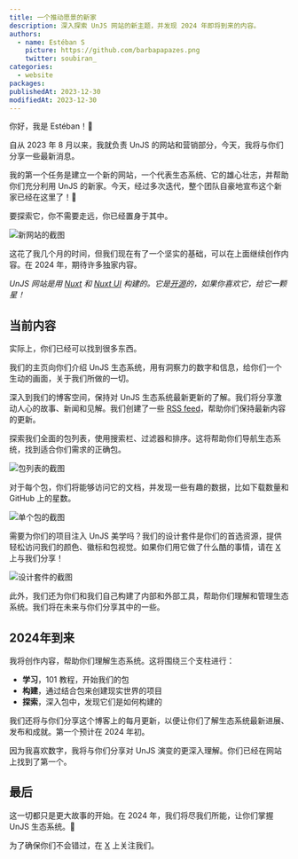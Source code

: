 ```yaml
---
title: 一个推动愿景的新家
description: 深入探索 UnJS 网站的新主题，并发现 2024 年即将到来的内容。
authors:
  - name: Estéban S
    picture: https://github.com/barbapapazes.png
    twitter: soubiran_
categories:
  - website
packages:
publishedAt: 2023-12-30
modifiedAt: 2023-12-30
---
```


你好，我是 Estéban！👋

自从 2023 年 8 月以来，我就负责 UnJS 的网站和营销部分，今天，我将与你们分享一些最新消息。

我的第一个任务是建立一个新的网站，一个代表生态系统、它的雄心壮志，并帮助你们充分利用 UnJS 的新家。今天，经过多次迭代，整个团队自豪地宣布这个新家已经在这里了！🎉

要探索它，你不需要走远，你已经置身于其中。

![新网站的截图](/assets/images/blog/2023-12-11-a-new-home-to-drive-a-vision/new-home.webp)

这花了我几个月的时间，但我们现在有了一个坚实的基础，可以在上面继续创作内容。在 2024 年，期待许多独家内容。

_UnJS 网站是用 [Nuxt](https://nuxt.com) 和 [Nuxt UI](https://ui.nuxt.com/) 构建的。它是[开源](https://github.com/unjs/website)的，如果你喜欢它，给它一颗星！_

## 当前内容

实际上，你们已经可以找到很多东西。

我们的主页向你们介绍 UnJS 生态系统，用有洞察力的数字和信息，给你们一个生动的画面，关于我们所做的一切。

深入到我们的博客空间，保持对 UnJS 生态系统最新更新的了解。我们将分享激动人心的故事、新闻和见解。我们创建了一些 [RSS feed](/rss)，帮助你们保持最新内容的更新。

探索我们全面的包列表，使用搜索栏、过滤器和排序。这将帮助你们导航生态系统，找到适合你们需求的正确包。

![包列表的截图](/assets/images/blog/2023-12-11-a-new-home-to-drive-a-vision/package-list.webp)

对于每个包，你们将能够访问它的文档，并发现一些有趣的数据，比如下载数量和 GitHub 上的星数。

![单个包的截图](/assets/images/blog/2023-12-11-a-new-home-to-drive-a-vision/single-package.webp)

需要为你们的项目注入 UnJS 美学吗？我们的设计套件是你们的首选资源，提供轻松访问我们的颜色、徽标和包视觉。如果你们用它做了什么酷的事情，请在 [X](https://x.com/unjsio) 上与我们分享！

![设计套件的截图](/assets/images/blog/2023-12-11-a-new-home-to-drive-a-vision/design-kit.webp)

此外，我们还为你们和我们自己构建了内部和外部工具，帮助你们理解和管理生态系统。我们将在未来与你们分享其中的一些。

## 2024年到来

我将创作内容，帮助你们理解生态系统。这将围绕三个支柱进行：

- **学习**，101 教程，开始我们的包
- **构建**，通过结合包来创建现实世界的项目
- **探索**，深入包中，发现它们是如何构建的

我们还将与你们分享这个博客上的每月更新，以便让你们了解生态系统最新进展、发布和成就。第一个预计在 2024 年初。

因为我喜欢数字，我将与你们分享对 UnJS 演变的更深入理解。你们已经在网站上找到了第一个。

## 最后

这一切都只是更大故事的开始。在 2024 年，我们将尽我们所能，让你们掌握 UnJS 生态系统。💛

为了确保你们不会错过，在 [X](https://x.com/unjsio) 上关注我们。
